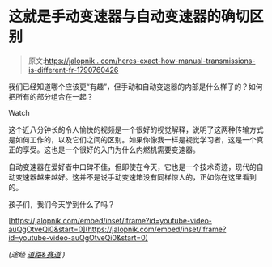 # 这就是手动变速器与自动变速器的确切区别

> 原文:[https://jalopnik . com/heres-exact-how-manual-transmissions-is-different-fr-1790760426](https://jalopnik.com/heres-exactly-how-manual-transmissions-are-different-fr-1790760426)

我们已经知道哪个应该更“有趣”，但手动和自动变速器的内部是什么样子的？如何把所有的部分组合在一起？

Watch

这个近八分钟长的令人愉快的视频是一个很好的视觉解释，说明了这两种传输方式是如何工作的，以及它们之间的区别。如果你像我一样是视觉学习者，这是一个真正的享受。这也是一个很好的入门为什么内燃机需要变速器。

自动变速器在爱好者中口碑不佳，但即使在今天，它也是一个技术奇迹，现代的自动变速器越来越好。这并不是说手动变速箱没有同样惊人的，正如你在这里看到的。

孩子们，我们今天学到什么了吗？

 [https://jalopnik.com/embed/inset/iframe?id=youtube-video-auQgOtveQi0&start=0](https://jalopnik.com/embed/inset/iframe?id=youtube-video-auQgOtveQi0&start=0) 

*(途经* [*道路&赛道*](http://www.roadandtrack.com/car-culture/entertainment/videos/a32142/heres-how-manual-and-automatic-transmissions-really-work/) *)*